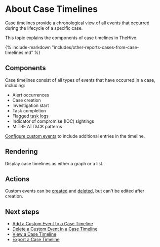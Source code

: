 # About Case Timelines

<!-- md:license Gold --> <!-- md:license Platinum -->

Case timelines provide a chronological view of all events that occurred during the lifecycle of a specific case.

This topic explains the components of case timelines in TheHive.

{% include-markdown "includes/other-reports-cases-from-case-timelines.md" %}

## Components

Case timelines consist of all types of events that have occurred in a case, including:

* Alert occurrences
* Case creation
* Investigation start
* Task completion
* Flagged [task logs](../../tasks/about-task-logs.md)
* Indicator of compromise (IOC) sightings
* MITRE ATT&CK patterns

[Configure custom events](add-custom-event-timeline.md) to include additional entries in the timeline.

## Rendering

Display case timelines as either a graph or a list.

## Actions

Custom events can be [created](add-custom-event-timeline.md) and [deleted](delete-custom-event-timeline.md), but can't be edited after creation.

<h2>Next steps</h2>

* [Add a Custom Event to a Case Timeline](add-custom-event-timeline.md)
* [Delete a Custom Event in a Case Timeline](delete-custom-event-timeline.md)
* [View a Case Timeline](view-case-timeline.md)
* [Export a Case Timeline](export-case-timeline.md)

